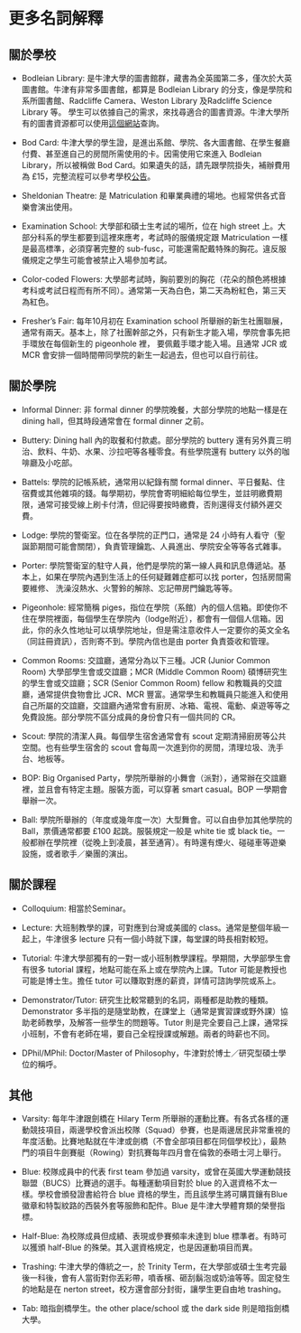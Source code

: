# 更多名詞解釋

## 關於學校
+ Bodleian Library: 是牛津大學的圖書館群，藏書為全英國第二多，僅次於大英圖書館。牛津有非常多圖書館，都算是 Bodleian Library 的分支，像是學院和系所圖書館、Radcliffe Camera、Weston Library 及Radcliffe Science Library 等。
學生可以依據自己的需求，來找尋適合的圖書資源。牛津大學所有的圖書資源都可以使用[這個網站](http://solo.bodleian.ox.ac.uk/)查詢。

+ Bod Card: 牛津大學的學生證，是進出系館、學院、各大圖書館、在學生餐廳付費、甚至進自己的房間所需使用的卡。因需使用它來進入 Bodleian Library，所以被稱做 Bod Card。如果遺失的話，請先跟學院掛失，補辦費用為 £15，完整流程可以參考學校[公告](https://estates.admin.ox.ac.uk/lost-cards)。

+ Sheldonian Theatre: 是 Matriculation 和畢業典禮的場地。也經常供各式音樂會演出使用。

+ Examination School: 大學部和碩士生考試的場所，位在 high street 上。大部分科系的學生都要到這裡來應考，考試時的服儀規定跟 Matriculation 一樣是最高標準，必須穿著完整的 sub-fusc，可能還需配戴特殊的胸花。違反服儀規定之學生可能會被禁止入場參加考試。

+ Color-coded Flowers: 大學部考試時，胸前要別的胸花（花朵的顏色將根據考科或考試日程而有所不同）。通常第一天為白色，第二天為粉紅色，第三天為紅色。

+ Fresher’s Fair: 每年10月初在 Examination school 所舉辦的新生社團聯展，通常有兩天。基本上，除了社團幹部之外，只有新生才能入場，學院會事先把手環放在每個新生的 pigeonhole 裡， 要佩戴手環才能入場。且通常 JCR 或 MCR 會安排一個時間帶同學院的新生一起過去，但也可以自行前往。


## 關於學院
+ Informal Dinner: 非 formal dinner 的學院晚餐，大部分學院的地點一樣是在 dining hall，但其時段通常會在 formal dinner 之前。

+ Buttery: Dining hall 內的取餐和付款處。部分學院的 buttery 還有另外賣三明治、飲料、牛奶、水果、沙拉吧等各種零食。有些學院還有 buttery 以外的咖啡廳及小吃部。

+ Battels: 學院的記帳系統，通常用以紀錄有關 formal dinner、平日餐點、住宿費或其他雜項的錢。每學期初，學院會寄明細給每位學生，並註明繳費期限，通常可接受線上刷卡付清，但記得要按時繳費，否則還得支付額外遲交費。

+ Lodge: 學院的警衛室。位在各學院的正門口，通常是 24 小時有人看守（聖誕節期間可能會關閉），負責管理鑰匙、人員進出、學院安全等等各式雜事。

+ Porter: 學院警衛室的駐守人員，他們是學院的第一線人員和訊息傳遞站。基本上，如果在學院內遇到生活上的任何疑難雜症都可以找 porter，包括房間需要維修、 洗澡沒熱水、火警鈴的解除、忘記帶房門鑰匙等等。

+ Pigeonhole: 經常簡稱 piges，指位在學院（系館）內的個人信箱。即使你不住在學院裡面，每個學生在學院內（lodge附近），都會有一個個人信箱。因此，你的永久性地址可以填學院地址，但是需注意收件人一定要你的英文全名（同註冊資訊），否則寄不到。學院內信也是由 porter 負責簽收和管理。

+ Common Rooms: 交誼廳，通常分為以下三種。JCR (Junior Common Room) 大學部學生會或交誼廳；MCR (Middle Common Room) 碩博研究生的學生會或交誼廳；SCR (Senior Common Room) fellow 和教職員的交誼廳，通常提供食物會比 JCR、MCR 豐富。通常學生和教職員只能進入和使用自己所屬的交誼廳，交誼廳內通常會有廚房、冰箱、電視、電動、桌遊等等之免費設施。部分學院不區分成員的身份會只有一個共同的 CR。

+ Scout: 學院的清潔人員。每個學生宿舍通常會有 scout 定期清掃廚房等公共空間。也有些學生宿舍的 scout 會每周一次進到你的房間，清理垃圾、洗手台、地板等。

+ BOP: Big Organised Party，學院所舉辦的小舞會（派對），通常辦在交誼廳裡，並且會有特定主題。服裝方面，可以穿著 smart casual。BOP 一學期會舉辦一次。

+ Ball: 學院所舉辦的（年度或幾年度一次）大型舞會。可以自由參加其他學院的 Ball，票價通常都要 £100 起跳。服裝規定一般是 white tie 或 black tie。一般都辦在學院裡（從晚上到凌晨，甚至通宵）。有時還有煙火、碰碰車等遊樂設施，或者歌手／樂團的演出。

## 關於課程
+ Colloquium: 相當於Seminar。

+ Lecture: 大班制教學的課，可對應到台灣或美國的 class。通常是整個年級一起上，牛津很多 lecture 只有一個小時就下課，每堂課的時長相對較短。

+ Tutorial: 牛津大學部獨有的一對一或小班制教學課程。學期間，大學部學生會有很多 tutorial 課程，地點可能在系上或在學院內上課。Tutor 可能是教授也可能是博士生。擔任 tutor 可以賺取對應的薪資，詳情可諮詢學院或系上。

+ Demonstrator/Tutor: 研究生比較常聽到的名詞，兩種都是助教的種類。Demonstrator 多半指的是隨堂助教，在課堂上（通常是實習課或野外課）協助老師教學，及解答一些學生的問題等。Tutor 則是完全要自己上課，通常採小班制，不會有老師在場，要自己全程授課或解題。兩者的時薪也不同。

+ DPhil/MPhil: Doctor/Master of Philosophy，牛津對於博士／研究型碩士學位的稱呼。

## 其他
+ Varsity: 每年牛津跟劍橋在 Hilary Term 所舉辦的運動比賽。有各式各樣的運動競技項目，兩邊學校會派出校隊（Squad）參賽，也是兩邊居民非常重視的年度活動。比賽地點就在牛津或劍橋（不會全部項目都在同個學校比），最熱門的項目牛劍賽艇（Rowing）對抗賽每年四月會在倫敦的泰晤士河上舉行。

+ Blue: 校隊成員中的代表 first team 參加過 varsity，或曾在英國大學運動競技聯盟（BUCS）比賽過的選手。每種運動項目對於 blue 的入選資格不太一樣。學校會頒發證書給符合 blue 資格的學生，而且該學生將可購買鑲有Blue徽章和特製紋路的西裝外套等服飾和配件。Blue 是牛津大學體育類的榮譽指標。

+ Half-Blue: 為校隊成員但成績、表現或參賽頻率未達到 blue 標準者。有時可以獲頒 half-Blue 的殊榮。其入選資格規定，也是因運動項目而異。

+ Trashing: 牛津大學的傳統之一，於 Trinity Term，在大學部或碩士生考完最後一科後，會有人當街對你丟彩帶，噴香檳、砸刮鬍泡或奶油等等。固定發生的地點是在 nerton street，校方還會部分封街，讓學生更自由地 trashing。

+ Tab: 暗指劍橋學生。the other place/school 或 the dark side 則是暗指劍橋大學。

<!--+ Clubbing: 上夜店。英國的夜店不算是不良場所，尤其在牛津城裡，大部分上夜店的都是大學生，相對單純。英國大學生去夜店就像台灣人去KTV一樣稀鬆平常，是滿多人喜歡的娛樂活動。

+ Kebab: 是一種中東料理，但又可以指晚上才會開賣的移動餐車。此類食物包含沙威瑪、捲餅、漢堡、薯條、炸雞等等，有些還會有披薩。在High Street或市中心其他地方有很多家在賣，從晚上七點開始營業到凌晨，讓有夜讀習慣的同學可以有宵夜吃。價格一般不高（4 – 6英磅），且份量很大。-->
